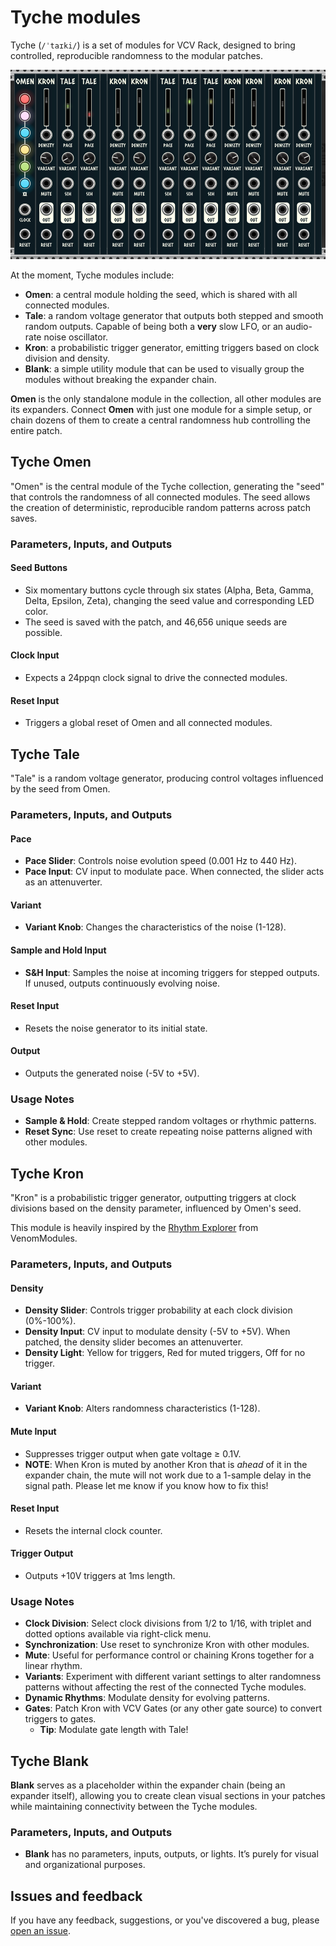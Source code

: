 # Tyche modules

Tyche (`/ˈtaɪki/`) is a set of modules for VCV Rack, designed to bring controlled, reproducible randomness to the modular patches.

![Tyche modules](/res/img/tyche-modules.png)

At the moment, Tyche modules include:

- **Omen**: a central module holding the seed, which is shared with all connected modules.
- **Tale**: a random voltage generator that outputs both stepped and smooth random outputs. Capable of being both a **very** slow LFO, or an audio-rate noise oscillator.
- **Kron**: a probabilistic trigger generator, emitting triggers based on clock division and density.
- **Blank**: a simple utility module that can be used to visually group the modules without breaking the expander chain.

**Omen** is the only standalone module in the collection, all other modules are its expanders. Connect **Omen** with just one module for a simple setup, or chain dozens of them to create a central randomness hub controlling the entire patch.

## Tyche Omen

"Omen" is the central module of the Tyche collection, generating the "seed" that controls the randomness of all connected modules. The seed allows the creation of deterministic, reproducible random patterns across patch saves.

### Parameters, Inputs, and Outputs

#### Seed Buttons
- Six momentary buttons cycle through six states (Alpha, Beta, Gamma, Delta, Epsilon, Zeta), changing the seed value and corresponding LED color.
- The seed is saved with the patch, and 46,656 unique seeds are possible.

#### Clock Input
- Expects a 24ppqn clock signal to drive the connected modules.

#### Reset Input
- Triggers a global reset of Omen and all connected modules.

## Tyche Tale

"Tale" is a random voltage generator, producing control voltages influenced by the seed from Omen.

### Parameters, Inputs, and Outputs

#### Pace
- **Pace Slider**: Controls noise evolution speed (0.001 Hz to 440 Hz).
- **Pace Input**: CV input to modulate pace. When connected, the slider acts as an attenuverter.

#### Variant
- **Variant Knob**: Changes the characteristics of the noise (1-128).

#### Sample and Hold Input
- **S&H Input**: Samples the noise at incoming triggers for stepped outputs. If unused, outputs continuously evolving noise.

#### Reset Input
- Resets the noise generator to its initial state.

#### Output
- Outputs the generated noise (-5V to +5V).

### Usage Notes
- **Sample & Hold**: Create stepped random voltages or rhythmic patterns.
- **Reset Sync**: Use reset to create repeating noise patterns aligned with other modules.

## Tyche Kron

"Kron" is a probabilistic trigger generator, outputting triggers at clock divisions based on the density parameter, influenced by Omen's seed.

This module is heavily inspired by the [Rhythm Explorer](https://github.com/DaveBenham/VenomModules?tab=readme-ov-file#rhythm-explorer) from VenomModules.

### Parameters, Inputs, and Outputs

#### Density
- **Density Slider**: Controls trigger probability at each clock division (0%-100%).
- **Density Input**: CV input to modulate density (-5V to +5V). When patched, the density slider becomes an attenuverter.
- **Density Light**: Yellow for triggers, Red for muted triggers, Off for no trigger.

#### Variant
- **Variant Knob**: Alters randomness characteristics (1-128).

#### Mute Input
- Suppresses trigger output when gate voltage ≥ 0.1V.
- **NOTE**: When Kron is muted by another Kron that is _ahead_ of it in the expander chain, the mute will not work due to a 1-sample delay in the signal path. Please let me know if you know how to fix this!

#### Reset Input
- Resets the internal clock counter.

#### Trigger Output
- Outputs +10V triggers at 1ms length.

### Usage Notes
- **Clock Division**: Select clock divisions from 1/2 to 1/16, with triplet and dotted options available via right-click menu.
- **Synchronization**: Use reset to synchronize Kron with other modules.
- **Mute**: Useful for performance control or chaining Krons together for a linear rhythm.
- **Variants**: Experiment with different variant settings to alter randomness patterns without affecting the rest of the connected Tyche modules.
- **Dynamic Rhythms**: Modulate density for evolving patterns.
- **Gates**: Patch Kron with VCV Gates (or any other gate source) to convert triggers to gates.
  - **Tip**: Modulate gate length with Tale!

## Tyche Blank

**Blank** serves as a placeholder within the expander chain (being an expander itself), allowing you to create clean visual sections in your patches while maintaining connectivity between the Tyche modules.

### Parameters, Inputs, and Outputs

- **Blank** has no parameters, inputs, outputs, or lights. It’s purely for visual and organizational purposes.

## Issues and feedback

If you have any feedback, suggestions, or you've discovered a bug, please [open an issue](https://github.com/denolehov/VCVTyche/issues).
